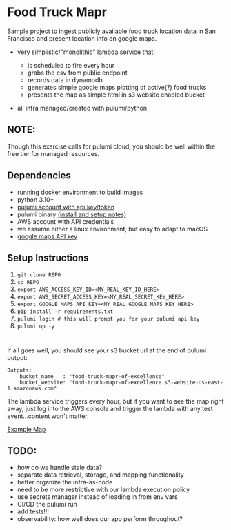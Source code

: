 
# Food Truck Mapr

Sample project to ingest publicly available food truck location data in San Francisco and present location info on google maps.

- very simplistic/"monolithic" lambda service that:
    - is scheduled to fire every hour
    - grabs the csv from public endpoint
    - records data in dynamodb
    - generates simple google maps plotting of active(?) food trucks
    - presents the map as simple html in s3 website enabled bucket

- all infra managed/created with pulumi/python

## NOTE:
Though this exercise calls for pulumi cloud, you should be well within the free tier for managed resources.


## Dependencies

- running docker environment to build images
- python 3.10+
- [pulumi account with api key/token](https://www.pulumi.com/docs/pulumi-cloud/accounts/)
- pulumi binary [(install and setup notes)](https://www.pulumi.com/docs/install/)
- AWS account with API credentials
- we assume either a linux environment, but easy to adapt to macOS
- [google maps API key](https://developers.google.com/maps/documentation/javascript/get-api-key#create-api-keys)

## Setup Instructions

1) `git clone REPO`
2) `cd REPO`
3) `export AWS_ACCESS_KEY_ID=<MY_REAL_KEY_ID_HERE>`
4) `export AWS_SECRET_ACCESS_KEY=<MY_REAL_SECRET_KEY_HERE>`
5) `export GOOGLE_MAPS_API_KEY=<MY_REAL_GOOGLE_MAPS_KEY_HERE>`
6) `pip install -r requirements.txt`
7) `pulumi login # this will prompt you for your pulumi api key`
8) `pulumi up -y`

#

If all goes well, you should see your s3 bucket url at the end of pulumi output:
```
Outputs:
    bucket_name   : "food-truck-mapr-of-excellence"
    bucket_website: "food-truck-mapr-of-excellence.s3-website-us-east-1.amazonaws.com"
```
The lambda service triggers every hour, but if you want to see the map right away, just log into the AWS console and trigger the lambda with any test event...content won't matter.

[Example Map](https://pasteboard.co/N21vPz4qN4eL.png)

## TODO:
- how do we handle stale data?
- separate data retrieval, storage, and mapping functionality
- better organize the infra-as-code
- need to be more restrictive with our lambda execution policy
- use secrets manager instead of loading in from env vars
- CI/CD the pulumi run
- add tests!!!
- observability: how well does our app perform throughout?


